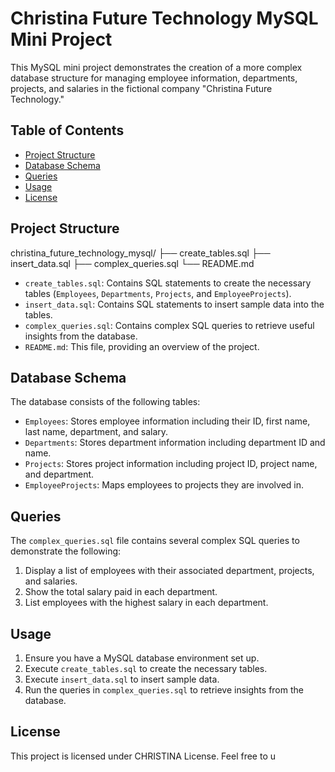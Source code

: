 # Christina Future Technology MySQL Mini Project

This MySQL mini project demonstrates the creation of a more complex database structure for managing employee information, departments, projects, and salaries in the fictional company "Christina Future Technology."

## Table of Contents

- [Project Structure](#project-structure)
- [Database Schema](#database-schema)
- [Queries](#queries)
- [Usage](#usage)
- [License](#license)

## Project Structure

christina_future_technology_mysql/
├── create_tables.sql
├── insert_data.sql
├── complex_queries.sql
└── README.md

- `create_tables.sql`: Contains SQL statements to create the necessary tables (`Employees`, `Departments`, `Projects`, and `EmployeeProjects`).
- `insert_data.sql`: Contains SQL statements to insert sample data into the tables.
- `complex_queries.sql`: Contains complex SQL queries to retrieve useful insights from the database.
- `README.md`: This file, providing an overview of the project.

## Database Schema

The database consists of the following tables:

- `Employees`: Stores employee information including their ID, first name, last name, department, and salary.
- `Departments`: Stores department information including department ID and name.
- `Projects`: Stores project information including project ID, project name, and department.
- `EmployeeProjects`: Maps employees to projects they are involved in.

## Queries

The `complex_queries.sql` file contains several complex SQL queries to demonstrate the following:

1. Display a list of employees with their associated department, projects, and salaries.
2. Show the total salary paid in each department.
3. List employees with the highest salary in each department.

## Usage

1. Ensure you have a MySQL database environment set up.
2. Execute `create_tables.sql` to create the necessary tables.
3. Execute `insert_data.sql` to insert sample data.
4. Run the queries in `complex_queries.sql` to retrieve insights from the database.

## License

This project is licensed under CHRISTINA License. Feel free to u